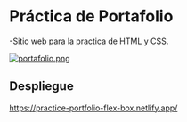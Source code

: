 
<h1>Práctica de Portafolio</h1>

-Sitio web para la practica de HTML y CSS.

[![portafolio.png](https://i.postimg.cc/fyL8Yr4f/portafolio.png)](https://postimg.cc/34sjT9xk)


<h2>Despliegue</h2>


https://practice-portfolio-flex-box.netlify.app/
